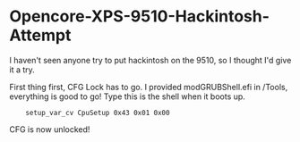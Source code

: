# Opencore-XPS-9510-Hackintosh-Attempt

I haven't seen anyone try to put hackintosh on the 9510, so I thought I'd give it a try.

First thing first, CFG Lock has to go. I provided modGRUBShell.efi in /Tools, everything is good to go!
Type this is the shell when it boots up.

        setup_var_cv CpuSetup 0x43 0x01 0x00
CFG is now unlocked!
